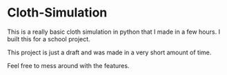 # Cloth-Simulation
This is a really basic cloth simulation in python that I made in a few hours. I built this for a school project.

This project is just a draft and was made in a very short amount of time.

Feel free to mess around with the features.
